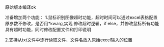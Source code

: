 原始版本编译ok

准备增加两个功能：
1.鼠标识别图像超时功能，超时时间可以通过excel表格配置
    原参数不修改，是否用*kwarg,实现
    修改超时逻辑，if else，并修改鼠标所有功能具有超时功能，同时修改配置文件和打印说明

2.支持从txt文件中逐行读取文件，文件名放入原始excel输入的位置
